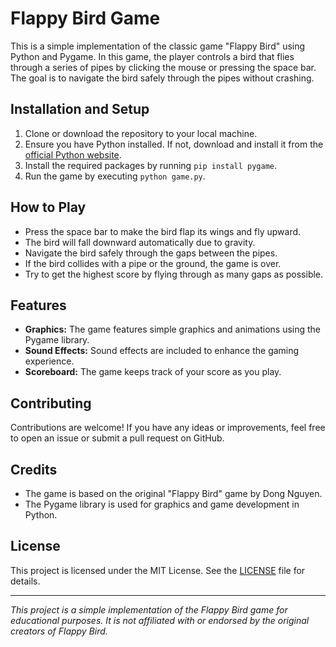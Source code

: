 # Flappy Bird Game

This is a simple implementation of the classic game "Flappy Bird" using Python and Pygame. In this game, the player controls a bird that flies through a series of pipes by clicking the mouse or pressing the space bar. The goal is to navigate the bird safely through the pipes without crashing.

## Installation and Setup

1. Clone or download the repository to your local machine.
2. Ensure you have Python installed. If not, download and install it from the [official Python website](https://www.python.org/downloads/).
3. Install the required packages by running `pip install pygame`.
4. Run the game by executing `python game.py`.

## How to Play

- Press the space bar to make the bird flap its wings and fly upward.
- The bird will fall downward automatically due to gravity.
- Navigate the bird safely through the gaps between the pipes.
- If the bird collides with a pipe or the ground, the game is over.
- Try to get the highest score by flying through as many gaps as possible.

## Features

- **Graphics:** The game features simple graphics and animations using the Pygame library.
- **Sound Effects:** Sound effects are included to enhance the gaming experience.
- **Scoreboard:** The game keeps track of your score as you play.

## Contributing

Contributions are welcome! If you have any ideas or improvements, feel free to open an issue or submit a pull request on GitHub.

## Credits

- The game is based on the original "Flappy Bird" game by Dong Nguyen.
- The Pygame library is used for graphics and game development in Python.

## License

This project is licensed under the MIT License. See the [LICENSE](LICENSE) file for details.

---

*This project is a simple implementation of the Flappy Bird game for educational purposes. It is not affiliated with or endorsed by the original creators of Flappy Bird.*
